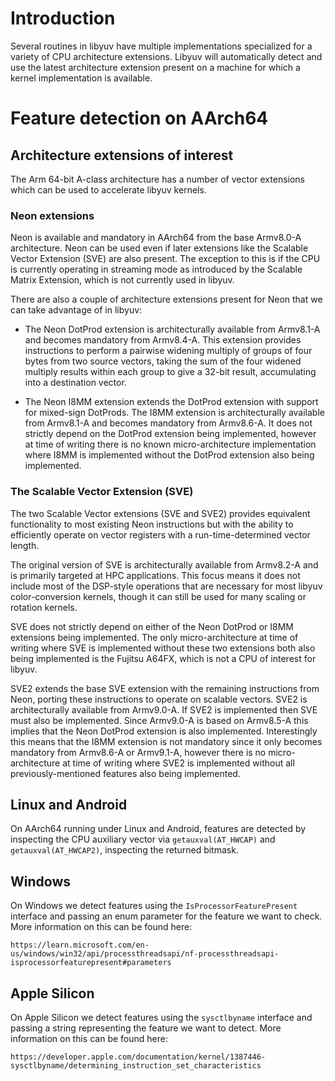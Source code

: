 # Introduction

Several routines in libyuv have multiple implementations specialized for a
variety of CPU architecture extensions. Libyuv will automatically detect and
use the latest architecture extension present on a machine for which a kernel
implementation is available.

# Feature detection on AArch64

## Architecture extensions of interest

The Arm 64-bit A-class architecture has a number of vector extensions which can
be used to accelerate libyuv kernels.

### Neon extensions

Neon is available and mandatory in AArch64 from the base Armv8.0-A
architecture. Neon can be used even if later extensions like the Scalable
Vector Extension (SVE) are also present. The exception to this is if the CPU is
currently operating in streaming mode as introduced by the Scalable Matrix
Extension, which is not currently used in libyuv.

There are also a couple of architecture extensions present for Neon that we can
take advantage of in libyuv:

* The Neon DotProd extension is architecturally available from Armv8.1-A and
  becomes mandatory from Armv8.4-A. This extension provides instructions to
  perform a pairwise widening multiply of groups of four bytes from two source
  vectors, taking the sum of the four widened multiply results within each
  group to give a 32-bit result, accumulating into a destination vector.

* The Neon I8MM extension extends the DotProd extension with support for
  mixed-sign DotProds. The I8MM extension is architecturally available from
  Armv8.1-A and becomes mandatory from Armv8.6-A. It does not strictly depend
  on the DotProd extension being implemented, however at time of writing there
  is no known micro-architecture implementation where I8MM is implemented
  without the DotProd extension also being implemented.

### The Scalable Vector Extension (SVE)

The two Scalable Vector extensions (SVE and SVE2) provides equivalent
functionality to most existing Neon instructions but with the ability to
efficiently operate on vector registers with a run-time-determined vector
length.

The original version of SVE is architecturally available from Armv8.2-A and is
primarily targeted at HPC applications. This focus means it does not include
most of the DSP-style operations that are necessary for most libyuv
color-conversion kernels, though it can still be used for many scaling or
rotation kernels.

SVE does not strictly depend on either of the Neon DotProd or I8MM extensions
being implemented. The only micro-architecture at time of writing where SVE is
implemented without these two extensions both also being implemented is the
Fujitsu A64FX, which is not a CPU of interest for libyuv.

SVE2 extends the base SVE extension with the remaining instructions from Neon,
porting these instructions to operate on scalable vectors. SVE2 is
architecturally available from Armv9.0-A. If SVE2 is implemented then SVE must
also be implemented. Since Armv9.0-A is based on Armv8.5-A this implies that
the Neon DotProd extension is also implemented. Interestingly this means that
the I8MM extension is not mandatory since it only becomes mandatory from
Armv8.6-A or Armv9.1-A, however there is no micro-architecture at time of
writing where SVE2 is implemented without all previously-mentioned features
also being implemented.

## Linux and Android

On AArch64 running under Linux and Android, features are detected by inspecting
the CPU auxiliary vector via `getauxval(AT_HWCAP)` and `getauxval(AT_HWCAP2)`,
inspecting the returned bitmask.

## Windows

On Windows we detect features using the `IsProcessorFeaturePresent` interface
and passing an enum parameter for the feature we want to check. More
information on this can be found here:

    https://learn.microsoft.com/en-us/windows/win32/api/processthreadsapi/nf-processthreadsapi-isprocessorfeaturepresent#parameters

## Apple Silicon

On Apple Silicon we detect features using the `sysctlbyname` interface and
passing a string representing the feature we want to detect. More information
on this can be found here:

    https://developer.apple.com/documentation/kernel/1387446-sysctlbyname/determining_instruction_set_characteristics
